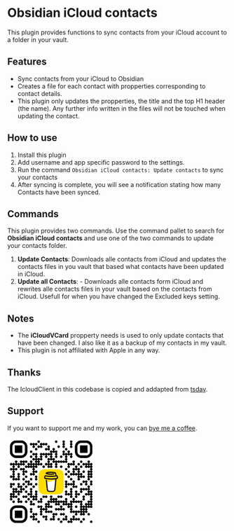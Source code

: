 # Obsidian iCloud contacts

This plugin provides functions to sync contacts from your iCloud account to a folder in your vault.

## Features

-   Sync contacts from your iCloud to Obsidian
-   Creates a file for each contact with propperties corresponding to contact details.
-   This plugin only updates the propperties, the title and the top H1 header (the name). Any further info written in the files will not be touched when updating the contact.

## How to use

1. Install this plugin
2. Add username and app specific password to the settings.
3. Run the command `Obsidian iCloud contacts: Update contacts` to sync your contacts
4. After syncing is complete, you will see a notification stating how many Contacts have been synced.

## Commands

This plugin provides two commands. Use the command pallet to search for **Obsidian iCloud contacts** and use one of the two commands to update your contacts folder.

1. **Update Contacts**: Downloads alle contacts from iCloud and updates the contacts files in you vault that based what contacts have been updated in iCloud.
2. **Update all Contacts**: - Downloads alle contacts form iCloud and rewrites alle contacts files in your vault based on the contacts from iCloud. Usefull for when you have changed the Excluded keys setting.

## Notes

-   The **iCloudVCard** propperty needs is used to only update contacts that have been changed. I also like it as a backup of my contacts in my vault.
-   This plugin is not affiliated with Apple in any way.

## Thanks

The IcloudClient in this codebase is copied and addapted from [tsdav](https://github.com/natelindev/tsdav). 

## Support

If you want to support me and my work, you can [bye me a coffee](https://www.buymeacoffee.com/truls).

<img src="images/bmc_qr.png" alt="drawing" width="200"/>
